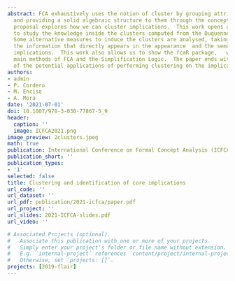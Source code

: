 ```yaml
---
abstract: FCA exhaustively uses the notion of cluster by grouping attributes and objects
  and providing a solid algebraic structure to them through the concept lattice. Our
  proposal explores how we can cluster implications.  This work opens a research line
  to study the knowledge inside the clusters computed from the Duquenne-Guigues basis.
  Some alternative measures to induce the clusters are analysed, taking into account
  the information that directly appears in the appearance  and the semantics of the
  implications.  This work also allows us to show the fcaR package,   which has the
  main methods of FCA and the Simplification Logic.  The paper ends with a motivation
  of the potential applications of performing clustering on the implications.
authors:
- admin
- P. Cordero
- M. Enciso
- A. Mora
date: '2021-07-01'
doi: 10.1007/978-3-030-77867-5_9
header:
  caption: ''
  image: ICFCA2021.png
image_preview: 2clusters.jpeg
math: true
publication: International Conference on Formal Concept Analysis (ICFCA) 2021
publication_short: ''
publication_types:
- '1'
selected: false
title: Clustering and identification of core implications
url_code: ''
url_dataset: ''
url_pdf: publication/2021-icfca/paper.pdf
url_project: ''
url_slides: 2021-ICFCA-slides.pdf
url_video: ''

# Associated Projects (optional).
#   Associate this publication with one or more of your projects.
#   Simply enter your project's folder or file name without extension.
#   E.g. `internal-project` references `content/project/internal-project/index.md`.
#   Otherwise, set `projects: []`.
projects: [2019-flair]
---
```


